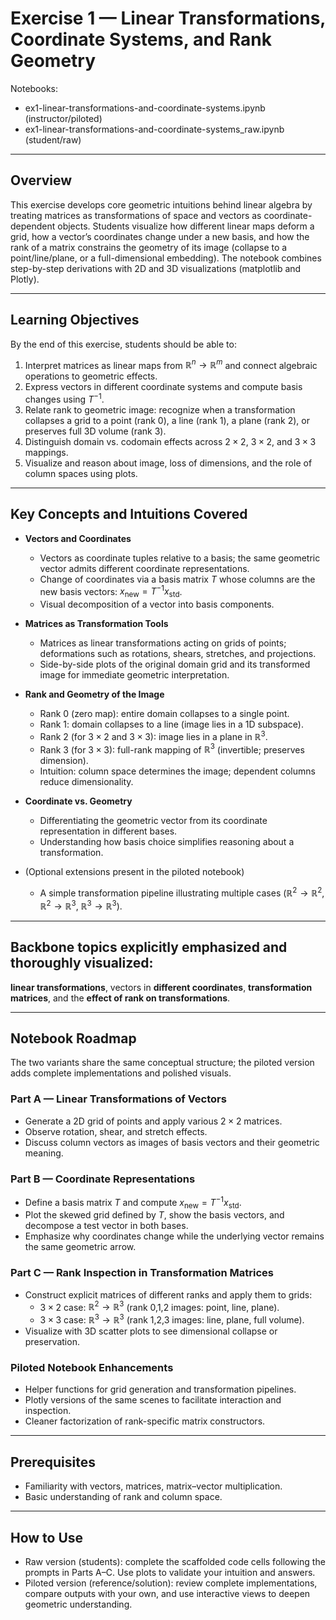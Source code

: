 # Exercise 1 — Linear Transformations, Coordinate Systems, and Rank Geometry
Notebooks:
- ex1-linear-transformations-and-coordinate-systems.ipynb (instructor/piloted)
- ex1-linear-transformations-and-coordinate-systems_raw.ipynb (student/raw)
---
## Overview

This exercise develops core geometric intuitions behind linear algebra by treating matrices as transformations of space and vectors as coordinate-dependent objects. Students visualize how different linear maps deform a grid, how a vector’s coordinates change under a new basis, and how the rank of a matrix constrains the geometry of its image (collapse to a point/line/plane, or a full-dimensional embedding). The notebook combines step-by-step derivations with 2D and 3D visualizations (matplotlib and Plotly).

---

## Learning Objectives

By the end of this exercise, students should be able to:
1. Interpret matrices as linear maps from $\mathbb{R}^n \to \mathbb{R}^m$ and connect algebraic operations to geometric effects.
2. Express vectors in different coordinate systems and compute basis changes using $T^{-1}$.
3. Relate rank to geometric image: recognize when a transformation collapses a grid to a point (rank 0), a line (rank 1), a plane (rank 2), or preserves full 3D volume (rank 3).
4. Distinguish domain vs. codomain effects across $2\times 2$, $3\times 2$, and $3\times 3$ mappings.
5. Visualize and reason about image, loss of dimensions, and the role of column spaces using plots.

---

## Key Concepts and Intuitions Covered

- **Vectors and Coordinates**
  - Vectors as coordinate tuples relative to a basis; the same geometric vector admits different coordinate representations.
  - Change of coordinates via a basis matrix $T$ whose columns are the new basis vectors: $x_{\text{new}} = T^{-1} x_{\text{std}}$.
  - Visual decomposition of a vector into basis components.

- **Matrices as Transformation Tools**
  - Matrices as linear transformations acting on grids of points; deformations such as rotations, shears, stretches, and projections.
  - Side-by-side plots of the original domain grid and its transformed image for immediate geometric interpretation.

- **Rank and Geometry of the Image**
  - Rank 0 (zero map): entire domain collapses to a single point.
  - Rank 1: domain collapses to a line (image lies in a 1D subspace).
  - Rank 2 (for $3\times 2$ and $3\times 3$): image lies in a plane in $\mathbb{R}^3$.
  - Rank 3 (for $3\times 3$): full-rank mapping of $\mathbb{R}^3$ (invertible; preserves dimension).
  - Intuition: column space determines the image; dependent columns reduce dimensionality.

- **Coordinate vs. Geometry**
  - Differentiating the geometric vector from its coordinate representation in different bases.
  - Understanding how basis choice simplifies reasoning about a transformation.

- (Optional extensions present in the piloted notebook)
  - A simple transformation pipeline illustrating multiple cases ($\mathbb{R}^2\to\mathbb{R}^2$, $\mathbb{R}^2\to\mathbb{R}^3$, $\mathbb{R}^3\to\mathbb{R}^3$).
---
## Backbone topics explicitly emphasized and thoroughly visualized:
**linear transformations**, vectors in **different coordinates**, **transformation matrices**, and the **effect of rank on transformations**.

---

## Notebook Roadmap

The two variants share the same conceptual structure; the piloted version adds complete implementations and polished visuals.

### Part A — Linear Transformations of Vectors
- Generate a 2D grid of points and apply various $2\times 2$ matrices.
- Observe rotation, shear, and stretch effects.
- Discuss column vectors as images of basis vectors and their geometric meaning.

### Part B — Coordinate Representations
- Define a basis matrix $T$ and compute $x_{\text{new}} = T^{-1} x_{\text{std}}$.
- Plot the skewed grid defined by $T$, show the basis vectors, and decompose a test vector in both bases.
- Emphasize why coordinates change while the underlying vector remains the same geometric arrow.

### Part C — Rank Inspection in Transformation Matrices
- Construct explicit matrices of different ranks and apply them to grids:
  - $3\times 2$ case: $\mathbb{R}^2 \to \mathbb{R}^3$ (rank 0,1,2 images: point, line, plane).
  - $3\times 3$ case: $\mathbb{R}^3 \to \mathbb{R}^3$ (rank 1,2,3 images: line, plane, full volume).
- Visualize with 3D scatter plots to see dimensional collapse or preservation.

### Piloted Notebook Enhancements
- Helper functions for grid generation and transformation pipelines.
- Plotly versions of the same scenes to facilitate interaction and inspection.
- Cleaner factorization of rank-specific matrix constructors.

---

## Prerequisites
- Familiarity with vectors, matrices, matrix–vector multiplication.
- Basic understanding of rank and column space.

---

## How to Use
- Raw version (students): complete the scaffolded code cells following the prompts in Parts A–C. Use plots to validate your intuition and answers.
- Piloted version (reference/solution): review complete implementations, compare outputs with your own, and use interactive views to deepen geometric understanding.

